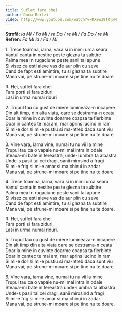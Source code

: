 ```yaml
---
title: Suflet fara chei
author: Ducu Bertzi
video: http://www.youtube.com/watch?v=KX9w19fRjxM
---
```


**Strofă:** *la Mi / Fa Mi / re Do / re Mi / Fa Do / re Mi*  
**Refren:** *Fa Mi la / Fa / Mi*   

1\. Trece toamna, iarna, vara si in inimi urca seara  
Vantul canta in nestire peste glezna ta subtire  
Palma mea in rugaciune peste sanii tai apune  
Si visez ca esti aieve vas de aur plin cu seve  
Cand de fapt esti amintire, tu si glezna ta subtire  
Mana vai, pe strune-mi moare si pe tine nu te doare  

R: Hei, suflet fara chei  
Fara porti si fara ziduri  
Lasi in urma numai riduri  

2\. Trupul tau cu gust de miere lumineaza-n incapere  
Din alt timp, din alta viata, care se destrama-n ceata  
Doar la mine in cuvinte doarme coapsa ta fierbinte  
Doar in cantec te mai am, mar aprins lucind in ram  
Si mi-e dor si mi-e pustiu si ma-ntreb daca sunt viu  
Mana vai, pe strune-mi moare si pe tine nu te doare  

3\. Vine vara, iarna vine, numai tu nu vii la mine  
Trupul tau ca o vapaie nu-mi mai intra in odaie  
Steaua-mi bate in fereastra, unde-i umbra ta albastra  
Unde-s pasii tai cei dragi, sanii mirosind a fragi  
Si mi-e frig si mi-e amar si ma chinui in zadar  
Mana vai, pe strune-mi moare si pe tine nu te doare  

4\. Trece toamna, iarna, vara si in inimi urca seara  
Vantul canta in nestire peste glezna ta subtire  
Palma mea in rugaciune peste sanii tai apune  
Si visez ca esti aieve vas de aur plin cu seve  
Cand de fapt esti amintire, tu si glezna ta subtire  
Mana vai, pe strune-mi moare si pe tine nu te doare.  

R: Hei, suflet fara chei  
Fara porti si fara ziduri,  
Lasi in urma numai riduri.  

5\. Trupul tau cu gust de miere lumineaza-n incapere  
Din alt timp din alta viata care se destrama-n ceata  
Doar la mine in cuvinte doarme coapsa ta fierbinte  
Doar in cantec te mai am, mar aprins lucind in ram  
Si mi-e dor si mi-e pustiu si ma-ntreb daca sunt viu  
Mana vai, pe strune-mi moare si pe tine nu te doare.  

6\. Vine vara, iarna vine, numai tu nu vii la mine  
Trupul tau ca o vapaie nu-mi mai intra in odaie  
Steaua-mi bate in fereastra unde-i umbra ta albastra  
Unde-s pasii tai cei dragi, sanii mirosind a fragi  
Si mi-e frig si mi-e amar si ma chinui in zadar  
Mana vai, pe strune-mi moare si pe tine nu te doare.  
